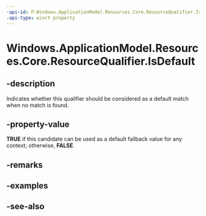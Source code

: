 ----api-id: P:Windows.ApplicationModel.Resources.Core.ResourceQualifier.IsDefault
-api-type: winrt property
---<!-- Property syntaxpublic bool IsDefault { get; }--># Windows.ApplicationModel.Resources.Core.ResourceQualifier.IsDefault## -descriptionIndicates whether this qualifier should be considered as a default match when no match is found.## -property-value**TRUE** if this candidate can be used as a default fallback value for any context; otherwise, **FALSE**.## -remarks## -examples## -see-also